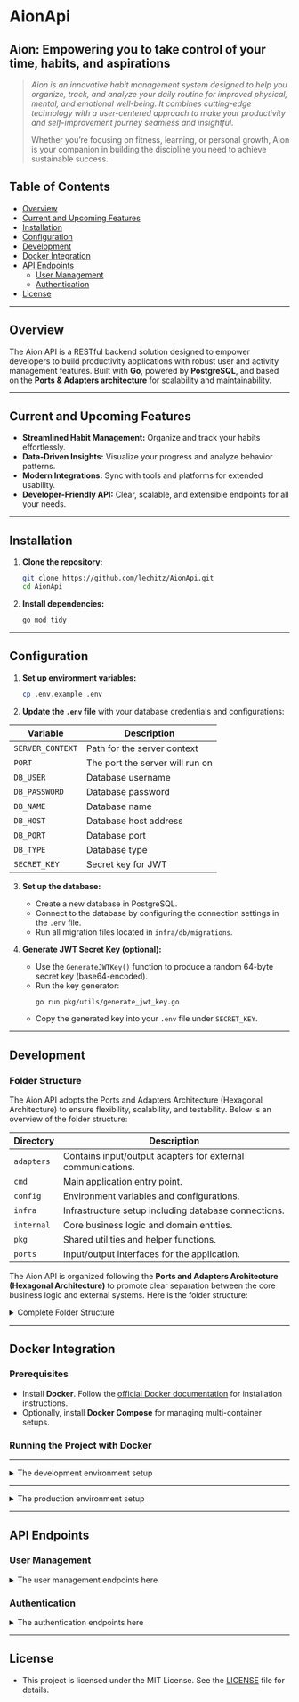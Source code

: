 # AionApi

## Aion: Empowering you to take control of your time, habits, and aspirations

> _Aion is an innovative habit management system designed to help you organize, track, and analyze your daily routine for improved physical, mental, and emotional well-being. It combines cutting-edge technology with a user-centered approach to make your productivity and self-improvement journey seamless and insightful._
>
> Whether you’re focusing on fitness, learning, or personal growth, Aion is your companion in building the discipline you need to achieve sustainable success.

## **Table of Contents**

- [Overview](#overview)
- [Current and Upcoming Features](#Current-and-Upcoming-Features)
- [Installation](#installation)
- [Configuration](#configuration)
- [Development](#development)
- [Docker Integration](#docker-integration)
- [API Endpoints](#api-endpoints)
    - [User Management](#user-management)
    - [Authentication](#authentication)
- [License](#license)

---

## **Overview**

The Aion API is a RESTful backend solution designed to empower developers to build productivity applications with robust user and activity management features. Built with **Go**, powered by **PostgreSQL**, and based on the **Ports & Adapters architecture** for scalability and maintainability.

---

## **Current and Upcoming Features**

- **Streamlined Habit Management:** Organize and track your habits effortlessly.
- **Data-Driven Insights:** Visualize your progress and analyze behavior patterns.
- **Modern Integrations:** Sync with tools and platforms for extended usability.
- **Developer-Friendly API:** Clear, scalable, and extensible endpoints for all your needs.

---

## **Installation**

1. **Clone the repository:**
   ```bash
   git clone https://github.com/lechitz/AionApi.git
   cd AionApi
   ```

2. **Install dependencies:**
   ```bash
   go mod tidy
   ```

---

## **Configuration**

1. **Set up environment variables:**
   ```bash
   cp .env.example .env
   ```

2. **Update the `.env` file** with your database credentials and configurations:

<div style="text-align: center;">

| Variable         | Description                     |
|------------------|---------------------------------|
| `SERVER_CONTEXT` | Path for the server context     |
| `PORT`           | The port the server will run on |
| `DB_USER`        | Database username               |
| `DB_PASSWORD`    | Database password               |
| `DB_NAME`        | Database name                   |
| `DB_HOST`        | Database host address           |
| `DB_PORT`        | Database port                   |
| `DB_TYPE`        | Database type                   |
| `SECRET_KEY`     | Secret key for JWT              |

</div>

3. **Set up the database:**
    - Create a new database in PostgreSQL.
    - Connect to the database by configuring the connection settings in the `.env` file.
    - Run all migration files located in `infra/db/migrations`.

4. **Generate JWT Secret Key (optional):**
    - Use the `GenerateJWTKey()` function to produce a random 64-byte secret key (base64-encoded).
    - Run the key generator:
      ```bash
      go run pkg/utils/generate_jwt_key.go
      ```
    - Copy the generated key into your `.env` file under `SECRET_KEY`.

---

## **Development**

### **Folder Structure**

The Aion API adopts the Ports and Adapters Architecture (Hexagonal Architecture) to ensure flexibility, scalability, and testability. Below is an overview of the folder structure:

<div style="text-align: center;">

| Directory       | Description                                                 |
|-----------------|-------------------------------------------------------------|
| `adapters`      | Contains input/output adapters for external communications. |
| `cmd`           | Main application entry point.                               |
| `config`        | Environment variables and configurations.                   |
| `infra`         | Infrastructure setup including database connections.        |
| `internal`      | Core business logic and domain entities.                    |
| `pkg`           | Shared utilities and helper functions.                      |
| `ports`         | Input/output interfaces for the application.                |

</div>



The Aion API is organized following the **Ports and Adapters Architecture (Hexagonal Architecture)** to promote clear separation between the core business logic and external systems. Here is the folder structure:

<details>
<summary>
Complete Folder Structure
</summary>

```plaintext
.
├── adapters
│   ├── input
│   │   └── http
│   │       ├── dto
│   │       ├── handlers
│   │       └── server

│   └── output
│       ├── cache
│       │   └── redis
│       └── db
│           └── postgres
├── app
│   ├── bootstrap
│   ├── config
│   ├── logger
│   ├── logs
│   └── middlewares
│       └── auth
├── cmd
│   └── aion-api
│       └── main.go
├── core
│   ├── domain
│   │   ├── entities
│   │   ├── events
│   │   └── exceptions
│   ├── msg
│   └── service
├── infra
│   ├── cache
│   ├── db
│   │   ├── migrations
│   │   ├── postgres
│   │   │   └── migrations
│   ├── messaging
│   ├── observability
├── pkg
│   ├── contextkeys
│   ├── errors
│   └── utils
├── ports
│   ├── input
│   │   └── http
│   └── output
│       ├── cache
│       └── db
├── .env
├── .env.example
├── .gitignore
├── docker-compose-dev.yaml
├── docker-compose-prod.yaml
├── Dockerfile
├── go.mod
├── LICENSE
├── Makefile
└──  README.md
```

</details>

---

## **Docker Integration**

### **Prerequisites**

- Install **Docker**. Follow the [official Docker documentation](https://docs.docker.com/get-docker/) for installation instructions.
- Optionally, install **Docker Compose** for managing multi-container setups.

### **Running the Project with Docker**

---

<details>
<summary> 
 The development environment setup
</summary>

1. **Build the development image:**
   ```bash
   make docker-build-dev
   ```

2. **Start the development environment:**
   ```bash
   make docker-compose-dev-up
   ```

3. **Stop the development environment:**
   ```bash
   make docker-compose-dev-down
   ```
</details>

----

<details>
<summary> 
 The production environment setup
</summary>

1. **Build the production image:**
   ```bash
   make docker-build-prod
   ```

2. **Start the production environment:**
   ```bash
   make docker-compose-prod-up
   ```

3. **Stop the production environment:**
   ```bash
   make docker-compose-prod-down
   ```

</details>

---

## **API Endpoints**

### **User Management**

<details>
<summary> 
 The user management endpoints here
</summary>

#### **Create User**

- **Method:** `POST`
- **Endpoint:** `localhost:5001/aion-api/user/create`
- **Request Body:**

  ```json
  {
    "name": "John Doe",
    "username": "johndoe",
    "email": "johndoe@example.com",
    "password": "securePassword123"
  }
  ```
- **Response:**

  ```json
  {
    "message": "user created successfully",
    "result": {
        "id": 1,
        "name": "John Doe",
        "username": "johndoe",
        "email": "johndoe@example.com"
    },
    "date": "2025-01-07T15:41:50.803251738Z"
  }
  ```

#### **Get All Users**

- **Method:** `GET`
- **Endpoint:** `localhost:5001/aion-api/user/all`
- **Headers:**
    - `Authorization: Bearer <token>`
- **Response:**

  ```json
  {
    "message": "users get successfully",
    "result": [
        {
            "id": 1,
            "name": "John Doe",
            "username": "johndoe",
            "email": "johndoe@example.com",
            "created_at": "2025-01-07T15:41:50.800147Z"
        },
        {
            "id": 2,
            "name": "Alice Smith",
            "username": "alicesmith",
            "email": "alice.smith@example.com",
            "created_at": "2025-01-07T15:56:32.174753Z"
        }
    ],
    "date": "2025-01-07T15:56:35.028477172Z"
  }
  ```

#### **Get User by ID**

- **Method:** `GET`
- **Endpoint:** `localhost:5001/aion-api/user/{id}`
- **Headers:**
    - `Authorization: Bearer <token>`
- **Response:**

  ```json
  {
    "message": "user get successfully",
    "result": [
        {
            "id": 1,
            "name": "John Doe",
            "username": "johndoe",
            "email": "johndoe@example.com",
            "created_at": "2025-01-07T15:41:50.800147Z"
        }
    ],
    "date": "2025-01-07T15:59:05.406681717Z"
  }
  ```

#### **Update User**

- **Method:** `PUT`
- **Endpoint:** `localhost:5001/aion-api/user/{id}`
- **Request Body:**

  ```json
  {
      "name": "Mark Taylor",
      "username": "markt89",
      "email": "mark.taylor@example.com"
  }
  ```
- **Response:**

  ```json
  {
    "message": "user updated successfully",
    "result": {
        "id": 2,
        "name": "Mark Taylor",
        "username": "markt89",
        "email": "mark.taylor@example.com",
        "updated_at": "2025-01-07T16:01:47.919084Z"
    },
    "date": "2025-01-07T16:01:47.929188372Z"
  }
  ```

#### **Soft Delete User**

- **Method:** `DELETE`
- **Endpoint:** `localhost:5001/aion-api/user/{id}`
- **Headers:**
    - `Authorization: Bearer <token>`

</details>

### **Authentication**

<details>
<summary> 
 The authentication endpoints here
</summary>

#### **Login**

- **Method:** `POST`
- **Endpoint:** `localhost:5001/aion-api/login`
- **Request Body:**

  ```json
  {
      "username": "johndoe",
      "password": "securePassword123"
  }
  ```
- **Response:**

  ```json
  {
    "message": "success to login",
    "result": {
        "username": "johndoe",
        "token": "eyJhbUHaiHL9AS6IkpXVCJ9.eyJhdXRob3JKAPkSVnS"
    },
    "date": "2025-01-07T15:50:48.751092612Z"
  }
  ```
</details>


---

## **License**

- This project is licensed under the MIT License. See the [LICENSE](LICENSE) file for details.
